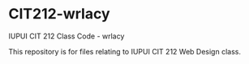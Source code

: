 # CIT212-wrlacy
IUPUI CIT 212 Class Code - wrlacy

This repository is for files relating to IUPUI CIT 212 Web Design class.
